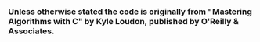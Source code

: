### Unless otherwise stated the code is originally from "Mastering Algorithms with C" by Kyle Loudon, published by O'Reilly & Associates.
 
